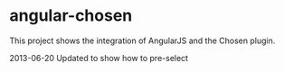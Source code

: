 angular-chosen
==============

This project shows the integration of AngularJS and the Chosen plugin.

2013-06-20 Updated to show how to pre-select